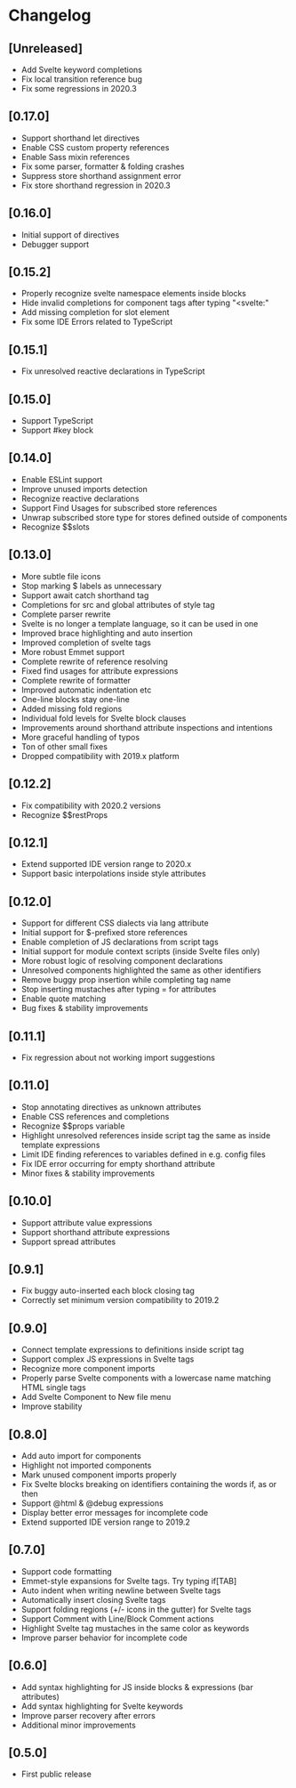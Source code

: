 # Changelog

## [Unreleased]
- Add Svelte keyword completions
- Fix local transition reference bug
- Fix some regressions in 2020.3

## [0.17.0]
- Support shorthand let directives
- Enable CSS custom property references
- Enable Sass mixin references
- Fix some parser, formatter & folding crashes
- Suppress store shorthand assignment error
- Fix store shorthand regression in 2020.3

## [0.16.0]
- Initial support of directives
- Debugger support

## [0.15.2]
- Properly recognize svelte namespace elements inside blocks
- Hide invalid completions for component tags after typing "<svelte:"
- Add missing completion for slot element
- Fix some IDE Errors related to TypeScript

## [0.15.1]
- Fix unresolved reactive declarations in TypeScript

## [0.15.0]
- Support TypeScript
- Support #key block

## [0.14.0]
- Enable ESLint support
- Improve unused imports detection
- Recognize reactive declarations
- Support Find Usages for subscribed store references
- Unwrap subscribed store type for stores defined outside of components
- Recognize $$slots

## [0.13.0]
- More subtle file icons
- Stop marking $ labels as unnecessary
- Support await catch shorthand tag
- Completions for src and global attributes of style tag
- Complete parser rewrite
- Svelte is no longer a template language, so it can be used in one
- Improved brace highlighting and auto insertion
- Improved completion of svelte tags
- More robust Emmet support
- Complete rewrite of reference resolving
- Fixed find usages for attribute expressions
- Complete rewrite of formatter
- Improved automatic indentation etc
- One-line blocks stay one-line
- Added missing fold regions
- Individual fold levels for Svelte block clauses 
- Improvements around shorthand attribute inspections and intentions
- More graceful handling of typos
- Ton of other small fixes
- Dropped compatibility with 2019.x platform

## [0.12.2]

- Fix compatibility with 2020.2 versions
- Recognize $$restProps

## [0.12.1]

- Extend supported IDE version range to 2020.x
- Support basic interpolations inside style attributes

## [0.12.0]

- Support for different CSS dialects via lang attribute
- Initial support for $-prefixed store references
- Enable completion of JS declarations from script tags
- Initial support for module context scripts (inside Svelte files only)
- More robust logic of resolving component declarations
- Unresolved components highlighted the same as other identifiers
- Remove buggy prop insertion while completing tag name
- Stop inserting mustaches after typing = for attributes
- Enable quote matching
- Bug fixes & stability improvements

## [0.11.1]

- Fix regression about not working import suggestions

## [0.11.0]

- Stop annotating directives as unknown attributes
- Enable CSS references and completions
- Recognize $$props variable
- Highlight unresolved references inside script tag the same as inside template expressions
- Limit IDE finding references to variables defined in e.g. config files
- Fix IDE error occurring for empty shorthand attribute
- Minor fixes & stability improvements

## [0.10.0]

- Support attribute value expressions
- Support shorthand attribute expressions
- Support spread attributes

## [0.9.1]

- Fix buggy auto-inserted each block closing tag
- Correctly set minimum version compatibility to 2019.2

## [0.9.0]

- Connect template expressions to definitions inside script tag
- Support complex JS expressions in Svelte tags
- Recognize more component imports
- Properly parse Svelte components with a lowercase name matching HTML single tags
- Add Svelte Component to New file menu
- Improve stability

## [0.8.0]

- Add auto import for components
- Highlight not imported components
- Mark unused component imports properly
- Fix Svelte blocks breaking on identifiers containing the words if, as or then
- Support @html & @debug expressions
- Display better error messages for incomplete code
- Extend supported IDE version range to 2019.2

## [0.7.0]

- Support code formatting
- Emmet-style expansions for Svelte tags. Try typing if\[TAB\]
- Auto indent when writing newline between Svelte tags
- Automatically insert closing Svelte tags
- Support folding regions (+/- icons in the gutter) for Svelte tags
- Support Comment with Line/Block Comment actions
- Highlight Svelte tag mustaches in the same color as keywords
- Improve parser behavior for incomplete code

## [0.6.0]

- Add syntax highlighting for JS inside blocks & expressions (bar attributes)
- Add syntax highlighting for Svelte keywords
- Improve parser recovery after errors
- Additional minor improvements

## [0.5.0]

- First public release
